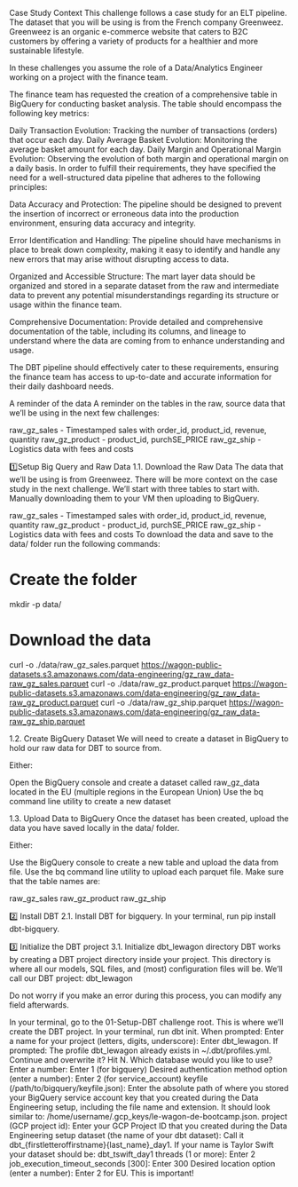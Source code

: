 Case Study Context
This challenge follows a case study for an ELT pipeline. The dataset that you will be using is from the French company Greenweez. Greenweez is an organic e-commerce website that caters to B2C customers by offering a variety of products for a healthier and more sustainable lifestyle.

In these challenges you assume the role of a Data/Analytics Engineer working on a project with the finance team.

The finance team has requested the creation of a comprehensive table in BigQuery for conducting basket analysis. The table should encompass the following key metrics:

Daily Transaction Evolution: Tracking the number of transactions (orders) that occur each day.
Daily Average Basket Evolution: Monitoring the average basket amount for each day.
Daily Margin and Operational Margin Evolution: Observing the evolution of both margin and operational margin on a daily basis.
In order to fulfill their requirements, they have specified the need for a well-structured data pipeline that adheres to the following principles:

Data Accuracy and Protection:
The pipeline should be designed to prevent the insertion of incorrect or erroneous data into the production environment, ensuring data accuracy and integrity.

Error Identification and Handling:
The pipeline should have mechanisms in place to break down complexity, making it easy to identify and handle any new errors that may arise without disrupting access to data.

Organized and Accessible Structure:
The mart layer data should be organized and stored in a separate dataset from the raw and intermediate data to prevent any potential misunderstandings regarding its structure or usage within the finance team.

Comprehensive Documentation:
Provide detailed and comprehensive documentation of the table, including its columns, and lineage to understand where the data are coming from to enhance understanding and usage.

The DBT pipeline should effectively cater to these requirements, ensuring the finance team has access to up-to-date and accurate information for their daily dashboard needs.

A reminder of the data
A reminder on the tables in the raw, source data that we’ll be using in the next few challenges:

raw_gz_sales - Timestamped sales with order_id, product_id, revenue, quantity
raw_gz_product - product_id, purchSE_PRICE
raw_gz_ship - Logistics data with fees and costs

1️⃣Setup Big Query and Raw Data
1.1. Download the Raw Data
The data that we’ll be using is from Greenweez. There will be more context on the case study in the next challenge. We’ll start with three tables to start with. Manually downloading them to your VM then uploading to BigQuery.

raw_gz_sales - Timestamped sales with order_id, product_id, revenue, quantity
raw_gz_product - product_id, purchSE_PRICE
raw_gz_ship - Logistics data with fees and costs
To download the data and save to the data/ folder run the following commands:

# Create the folder
mkdir -p data/

# Download the data
curl -o ./data/raw_gz_sales.parquet https://wagon-public-datasets.s3.amazonaws.com/data-engineering/gz_raw_data-raw_gz_sales.parquet
curl -o ./data/raw_gz_product.parquet https://wagon-public-datasets.s3.amazonaws.com/data-engineering/gz_raw_data-raw_gz_product.parquet
curl -o ./data/raw_gz_ship.parquet https://wagon-public-datasets.s3.amazonaws.com/data-engineering/gz_raw_data-raw_gz_ship.parquet

1.2. Create BigQuery Dataset
We will need to create a dataset in BigQuery to hold our raw data for DBT to source from.

Either:

Open the BigQuery console and create a dataset called raw_gz_data located in the EU (multiple regions in the European Union)
Use the bq command line utility to create a new dataset

1.3. Upload Data to BigQuery
Once the dataset has been created, upload the data you have saved locally in the data/ folder.

Either:

Use the BigQuery console to create a new table and upload the data from file.
Use the bq command line utility to upload each parquet file.
Make sure that the table names are:

raw_gz_sales
raw_gz_product
raw_gz_ship

2️⃣ Install DBT
2.1. Install DBT for bigquery. In your terminal, run pip install dbt-bigquery.

3️⃣ Initialize the DBT project
3.1. Initialize dbt_lewagon directory
DBT works by creating a DBT project directory inside your project. This directory is where all our models, SQL files, and (most) configuration files will be. We’ll call our DBT project: dbt_lewagon

Do not worry if you make an error during this process, you can modify any field afterwards.

In your terminal, go to the 01-Setup-DBT challenge root. This is where we’ll create the DBT project.
In your terminal, run dbt init.
When prompted:
Enter a name for your project (letters, digits, underscore): Enter dbt_lewagon. If prompted: The profile dbt_lewagon already exists in ~/.dbt/profiles.yml. Continue and overwrite it? Hit N.
Which database would you like to use? Enter a number: Enter 1 (for bigquery)
Desired authentication method option (enter a number): Enter 2 (for service_account)
keyfile (/path/to/bigquery/keyfile.json): Enter the absolute path of where you stored your BigQuery service account key that you created during the Data Engineering setup, including the file name and extension. It should look similar to: /home/username/.gcp_keys/le-wagon-de-bootcamp.json.
project (GCP project id): Enter your GCP Project ID that you created during the Data Engineering setup
dataset (the name of your dbt dataset): Call it dbt_{firstletteroffirstname}{last_name}_day1. If your name is Taylor Swift your dataset should be: dbt_tswift_day1
threads (1 or more): Enter 2
job_execution_timeout_seconds [300]: Enter 300
Desired location option (enter a number): Enter 2 for EU. This is important!